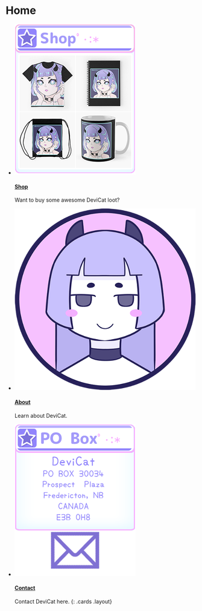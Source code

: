 # Home

* [![Shop](img/shoppanel.png)](https://devicatoutlet.redbubble.com)

  #### [Shop](http://bit.ly/DeviCatShop)

  Want to buy some awesome DeviCat loot?

* [![About](img/devicatlogo2021.png)](about)

  #### [About](about)

  Learn about DeviCat.

* [![Contact](img/poboxpanel.png)](about)

  #### [Contact](about)

  Contact DeviCat here.
{: .cards .layout}
